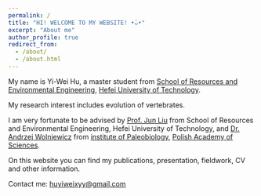 ```yaml
---
permalink: /
title: "HI! WELCOME TO MY WEBSITE! •̀ᴗ•"
excerpt: "About me"
author_profile: true
redirect_from: 
  - /about/
  - /about.html
---
```




My name is Yi-Wei Hu, a master student from [School of Resources and Environmental Engineering](https://geoscience.hfut.edu.cn/), [Hefei University of Technology](https://www.hfut.edu.cn/). 

My research interest includes evolution of vertebrates. 

I am very fortunate to be advised by [Prof. Jun Liu](http://faculty.hfut.edu.cn/junliu/zh_CN/index.htm) from School of Resources and Environmental Engineering, Hefei University of Technology, 
and [Dr. Andrzej Wolniewicz](https://www.paleo.pan.pl/pracownicy/wolniewicz/andrzej_s_wolniewicz.html) from [institute of Paleobiology](https://www.paleo.pan.pl/), [Polish Academy of Sciences](https://scholar.google.com/citations?hl=zh-CN&user=P5XokDgAAAAJ).

On this website you can find my publications, presentation, fieldwork, CV and other information. 


Contact me: huyiweixyy@gmail.com




